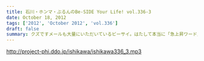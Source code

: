 ```yaml
---
title: 石川・ホンマ・ぶるんのBe-SIDE Your Life! vol.336-3
date: October 18, 2012
tags: ['2012', 'October 2012', 'vol.336']
draft: false
summary: クズですメールも大量にいただいているビーサイ。はたして本当に「急上昇ワード」を発信できる存在に なれるのかどうか～。なれねぇなぁ。ＮＡＭＡＥ
---
```


http://project-phi.ddo.jp/ishikawa/ishikawa336_3.mp3